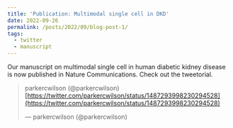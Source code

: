 ```yaml
---
title: 'Publication: Multimodal single cell in DKD'
date: 2022-09-26
permalink: /posts/2022/09/blog-post-1/
tags:
  - twitter
  - manuscript
---
```


Our manuscript on multimodal single cell in human diabetic kidney disease is now published in Nature Communications. Check out the tweetorial.

<blockquote class="twitter-tweet" data-lang="en"><p lang="en" dir="ltr">parkercwilson (@parkercwilson) <a href="https://twitter.com/parkercwilson/status/1487293998230294528">[https://twitter.com/parkercwilson/status/1487293998230294528](https://twitter.com/parkercwilson/status/1487293998230294528) </a></p>&mdash; parkercwilson (@parkercwilson) <a href="https://twitter.com/parkercwilson/status/1487293998230294528"></a></blockquote>
<script async="" src="//platform.twitter.com/widgets.js" charset="utf-8"></script>
